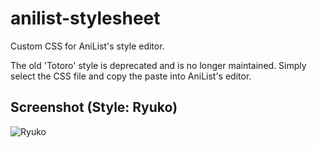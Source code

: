 anilist-stylesheet
==================

Custom CSS for AniList's style editor.

The old 'Totoro' style is deprecated and is no longer maintained. Simply select the CSS file and copy the paste into AniList's editor. 

## Screenshot (Style: Ryuko)
![Ryuko](http://i.imgur.com/GJIHqD1.png "Ryuko")
